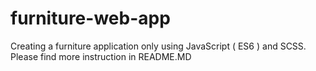 # furniture-web-app
Creating a furniture application only using JavaScript ( ES6 ) and SCSS. Please find more instruction in README.MD


